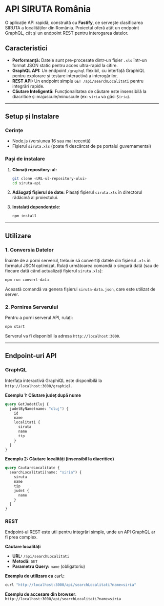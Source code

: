 # API SIRUTA România

O aplicație API rapidă, construită cu **Fastify**, ce servește clasificarea SIRUTA a localităților din România. Proiectul oferă atât un endpoint GraphQL, cât și un endpoint REST pentru interogarea datelor.

## Caracteristici

- **Performanță:** Datele sunt pre-procesate dintr-un fișier `.xls` într-un format JSON static pentru acces ultra-rapid la citire.
- **GraphQL API:** Un endpoint `/graphql` flexibil, cu interfață GraphiQL pentru explorare și testare interactivă a interogărilor.
- **REST API:** Un endpoint simplu `GET /api/searchLocalitati` pentru integrări rapide.
- **Căutare Inteligentă:** Funcționalitatea de căutare este insensibilă la diacritice și majuscule/minuscule (ex: `siria` va găsi `Șiria`).

---

## Setup și Instalare

### Cerințe
- Node.js (versiunea 16 sau mai recentă)
- Fișierul `siruta.xls` (poate fi descărcat de pe portalul guvernamental)

### Pași de instalare

1.  **Clonați repository-ul:**
    ```bash
    git clone <URL-ul-repository-ului>
    cd siruta-api
    ```

2.  **Adăugați fișierul de date:**
    Plasați fișierul `siruta.xls` în directorul rădăcină al proiectului.

3.  **Instalați dependențele:**
    ```bash
    npm install
    ```

---

## Utilizare

### 1. Conversia Datelor

Înainte de a porni serverul, trebuie să convertiți datele din fișierul `.xls` în formatul JSON optimizat. Rulați următoarea comandă o singură dată (sau de fiecare dată când actualizați fișierul `siruta.xls`):

```bash
npm run convert-data
```

Această comandă va genera fișierul `siruta-data.json`, care este utilizat de server.

### 2. Pornirea Serverului

Pentru a porni serverul API, rulați:

```bash
npm start
```

Serverul va fi disponibil la adresa `http://localhost:3000`.

---

## Endpoint-uri API

### GraphQL

Interfața interactivă GraphiQL este disponibilă la `http://localhost:3000/graphiql`.

**Exemplu 1: Căutare județ după nume**
```graphql
query GetJudetCluj {
  judetByName(name: "cluj") {
    id
    name
    localitati {
      siruta
      name
      tip
    }
  }
}
```

**Exemplu 2: Căutare localități (insensibil la diacritice)**
```graphql
query CautareLocalitate {
  searchLocalitati(name: "siria") {
    siruta
    name
    tip
    judet {
      name
    }
  }
}
```

### REST

Endpoint-ul REST este util pentru integrări simple, unde un API GraphQL ar fi prea complex.

**Căutare localități**

- **URL:** `/api/searchLocalitati`
- **Metodă:** `GET`
- **Parametru Query:** `name` (obligatoriu)

**Exemplu de utilizare cu `curl`:**
```bash
curl "http://localhost:3000/api/searchLocalitati?name=siria"
```

**Exemplu de accesare din browser:**
`http://localhost:3000/api/searchLocalitati?name=siria`